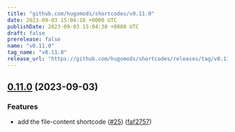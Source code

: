 ```yaml
---
title: "github.com/hugomods/shortcodes/v0.11.0"
date: 2023-09-03 15:04:18 +0000 UTC
publishDate: 2023-09-03 15:04:30 +0000 UTC
draft: false
prerelease: false
name: "v0.11.0"
tag_name: "v0.11.0"
release_url: "https://github.com/hugomods/shortcodes/releases/tag/v0.11.0"
---
```


## [0.11.0](https://github.com/hugomods/shortcodes/compare/v0.10.0...v0.11.0) (2023-09-03)


### Features

* add the file-content shortcode ([#25](https://github.com/hugomods/shortcodes/issues/25)) ([faf2757](https://github.com/hugomods/shortcodes/commit/faf2757d6e3b6a0743e9e1e48efbdfa6938b35d2))
